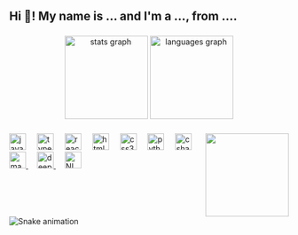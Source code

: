 <h2 align="left">Hi 👋! My name is ... and I'm a ..., from ....</h2>

###

<div align="center">
  <img src="https://github-readme-stats.vercel.app/api?username=maurodesouza&hide_title=false&hide_rank=false&show_icons=true&include_all_commits=true&count_private=true&disable_animations=false&theme=dracula&locale=en&hide_border=false" height="150" alt="stats graph"  />
  <img src="https://github-readme-stats.vercel.app/api/top-langs?username=maurodesouza&locale=en&hide_title=false&layout=compact&card_width=320&langs_count=5&theme=dracula&hide_border=false" height="150" alt="languages graph"  />
</div>

###

<img align="right" height="150" src="https://i.imgflip.com/65efzo.gif"  />

###

<div align="left">
  <img src="https://cdn.jsdelivr.net/gh/devicons/devicon/icons/javascript/javascript-original.svg" height="30" alt="javascript logo"  />
  <img width="12" />
  <img src="https://cdn.jsdelivr.net/gh/devicons/devicon/icons/typescript/typescript-original.svg" height="30" alt="typescript logo"  />
  <img width="12" />
  <img src="https://cdn.jsdelivr.net/gh/devicons/devicon/icons/react/react-original.svg" height="30" alt="react logo"  />
  <img width="12" />
  <img src="https://cdn.jsdelivr.net/gh/devicons/devicon/icons/html5/html5-original.svg" height="30" alt="html5 logo"  />
  <img width="12" />
  <img src="https://cdn.jsdelivr.net/gh/devicons/devicon/icons/css3/css3-original.svg" height="30" alt="css3 logo"  />
  <img width="12" />
  <img src="https://cdn.jsdelivr.net/gh/devicons/devicon/icons/python/python-original.svg" height="30" alt="python logo"  />
  <img width="12" />
  <img src="https://cdn.jsdelivr.net/gh/devicons/devicon/icons/csharp/csharp-original.svg" height="30" alt="csharp logo"  />

  <!-- Machine Learning, Deep Learning, Computer Vision, NLP logos -->
  <img width="12" />
  <a href="https://icons8.com/icon/Q9vlSiHIHIdC/machine-learning" target="_blank">
    <img src="https://img.icons8.com/color/48/000000/machine-learning.png" height="30" alt="machine learning logo" />
  </a>
  <img width="12" />
  <a href="https://icons8.com/icon/pwjJUMU40zy8/deep-learning" target="_blank">
    <img src="https://img.icons8.com/color/48/000000/neural-network.png" height="30" alt="deep learning logo" />
  </a>
  <img width="12" />
  <a href="https://icons8.com/icon/aHClp8f4SBQL/nlp" target="_blank">
    <img src="https://img.icons8.com/color/48/000000/natural-language-processing.png" height="30" alt="NLP logo" />
  </a>
  <!-- Add other logos as needed -->
</div>

###

<!-- The rest of your social media badges -->

<br clear="both">

<img src="https://raw.githubusercontent.com/maurodesouza/maurodesouza/output/snake.svg" alt="Snake animation" />

###
